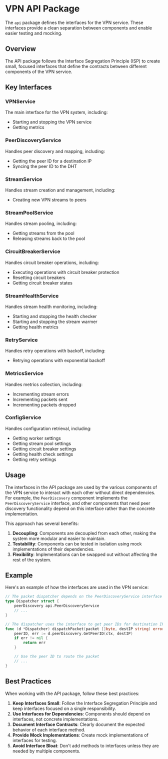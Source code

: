 # VPN API Package

The `api` package defines the interfaces for the VPN service. These interfaces provide a clean separation between components and enable easier testing and mocking.

## Overview

The API package follows the Interface Segregation Principle (ISP) to create small, focused interfaces that define the contracts between different components of the VPN service.

## Key Interfaces

### VPNService

The main interface for the VPN system, including:

- Starting and stopping the VPN service
- Getting metrics

### PeerDiscoveryService

Handles peer discovery and mapping, including:

- Getting the peer ID for a destination IP
- Syncing the peer ID to the DHT

### StreamService

Handles stream creation and management, including:

- Creating new VPN streams to peers

### StreamPoolService

Handles stream pooling, including:

- Getting streams from the pool
- Releasing streams back to the pool

### CircuitBreakerService

Handles circuit breaker operations, including:

- Executing operations with circuit breaker protection
- Resetting circuit breakers
- Getting circuit breaker states

### StreamHealthService

Handles stream health monitoring, including:

- Starting and stopping the health checker
- Starting and stopping the stream warmer
- Getting health metrics

### RetryService

Handles retry operations with backoff, including:

- Retrying operations with exponential backoff

### MetricsService

Handles metrics collection, including:

- Incrementing stream errors
- Incrementing packets sent
- Incrementing packets dropped

### ConfigService

Handles configuration retrieval, including:

- Getting worker settings
- Getting stream pool settings
- Getting circuit breaker settings
- Getting health check settings
- Getting retry settings

## Usage

The interfaces in the API package are used by the various components of the VPN service to interact with each other without direct dependencies. For example, the `PeerDiscovery` component implements the `PeerDiscoveryService` interface, and other components that need peer discovery functionality depend on this interface rather than the concrete implementation.

This approach has several benefits:

1. **Decoupling**: Components are decoupled from each other, making the system more modular and easier to maintain.
2. **Testability**: Components can be tested in isolation using mock implementations of their dependencies.
3. **Flexibility**: Implementations can be swapped out without affecting the rest of the system.

## Example

Here's an example of how the interfaces are used in the VPN service:

```go
// The packet dispatcher depends on the PeerDiscoveryService interface
type Dispatcher struct {
    peerDiscovery api.PeerDiscoveryService
    // ...
}

// The dispatcher uses the interface to get peer IDs for destination IPs
func (d *Dispatcher) dispatchPacket(packet []byte, destIP string) error {
    peerID, err := d.peerDiscovery.GetPeerID(ctx, destIP)
    if err != nil {
        return err
    }

    // Use the peer ID to route the packet
    // ...
}
```

## Best Practices

When working with the API package, follow these best practices:

1. **Keep Interfaces Small**: Follow the Interface Segregation Principle and keep interfaces focused on a single responsibility.
2. **Use Interfaces for Dependencies**: Components should depend on interfaces, not concrete implementations.
3. **Document Interface Contracts**: Clearly document the expected behavior of each interface method.
4. **Provide Mock Implementations**: Create mock implementations of interfaces for testing.
5. **Avoid Interface Bloat**: Don't add methods to interfaces unless they are needed by multiple components.